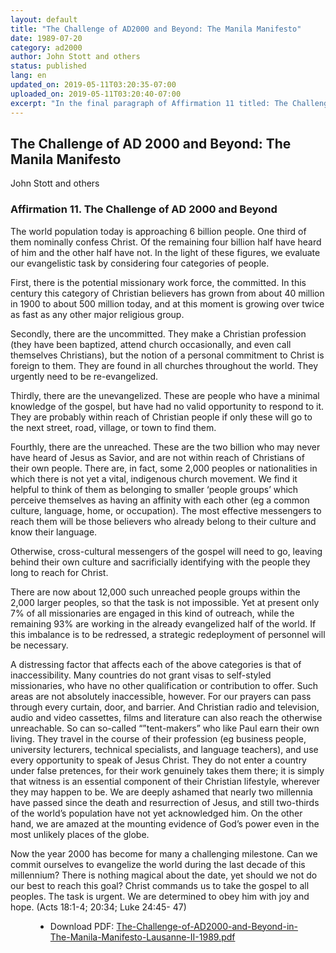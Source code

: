 ```yaml
---
layout: default
title: "The Challenge of AD2000 and Beyond: The Manila Manifesto"
date: 1989-07-20
category: ad2000
author: John Stott and others
status: published
lang: en
updated_on: 2019-05-11T03:20:35-07:00
uploaded_on: 2019-05-11T03:20:40-07:00
excerpt: "In the final paragraph of Affirmation 11 titled: The Challenge of AD 2000 and Beyond John Stott writes: “Now the year 2000 has become for many a challenging milestone. Can we commit ourselves to evangelize the world during the last decade of this millennium? There is nothing magical about the date, yet should we not do our best to reach this goal? Christ commands us to take the gospel to all peoples. The task is urgent. We are determined to obey him with joy and hope. (Acts 18:1-4; 20:34; Luke 24:45- 47).”"
---
```

<article class="document-container" data-publication-date="{{page.date}}" data-uploaded-on="{{page.uploaded_on}}" data-updated-on="{{page.updated_on}}" data-category="{{page.category}}">
<h1>The Challenge of AD 2000 and Beyond: The Manila Manifesto</h1>

<p class="author">John Stott and others</p>

<h3>Affirmation 11. The Challenge of AD 2000 and Beyond</h3>
<p>The world population today is approaching 6 billion people. One third of them nominally confess Christ. Of the remaining four billion half have heard of him and the other half have not. In the light of these figures, we evaluate our evangelistic task by considering four categories of people.</p>

<p>First, there is the potential missionary work force, the committed. In this century this category of Christian believers has grown from about 40 million in 1900 to about 500 million today, and at this moment is growing over twice as fast as any other major religious group.</p>

<p>Secondly, there are the uncommitted. They make a Christian profession (they have been baptized, attend church occasionally, and even call themselves Christians), but the notion of a personal commitment to Christ is foreign to them. They are found in all churches throughout the world. They urgently need to be re-evangelized.</p>

<p>Thirdly, there are the unevangelized. These are people who have a minimal knowledge of the gospel, but have had no valid opportunity to respond to it. They are probably within reach of Christian people if only these will go to the next street, road, village, or town to find them.</p>

<p>Fourthly, there are the unreached. These are the two billion who may never have heard of Jesus as Savior, and are not within reach of Christians of their own people. There are, in fact, some 2,000 peoples or nationalities in which there is not yet a vital, indigenous church movement. We find it helpful to think of them as belonging to smaller ‘people groups’ which perceive themselves as having an affinity with each other (eg a common culture, language, home, or occupation). The most effective messengers to reach them will be those believers who already belong to their culture and know their language.</p>

<p>Otherwise, cross-cultural messengers of the gospel will need to go, leaving behind their own culture and sacrificially identifying with the people they long to reach for Christ.</p>

<p>There are now about 12,000 such unreached people groups within the 2,000 larger peoples, so that the task is not impossible. Yet at present only 7% of all missionaries are engaged in this kind of outreach, while the remaining 93% are working in the already evangelized half of the world. If this imbalance is to be redressed, a strategic redeployment of personnel will be necessary.</p>

<p>A distressing factor that affects each of the above categories is that of inaccessibility. Many countries do not grant visas to self-styled missionaries, who have no other qualification or contribution to offer. Such areas are not absolutely inaccessible, however. For our prayers can pass through every curtain, door, and barrier. And Christian radio and television, audio and video cassettes, films and literature can also reach the otherwise unreachable. So can so-called “”tent-makers” who like Paul earn their own living. They travel in the course of their profession (eg business people, university lecturers, technical specialists, and language teachers), and use every opportunity to speak of Jesus Christ. They do not enter a country under false pretences, for their work genuinely takes them there; it is simply that witness is an essential component of their Christian lifestyle, wherever they may happen to be. We are deeply ashamed that nearly two millennia have passed since the death and resurrection of Jesus, and still two-thirds of the world’s population have not yet acknowledged him. On the other hand, we are amazed at the mounting evidence of God’s power even in the most unlikely places of the globe.</p>

<p>Now the year 2000 has become for many a challenging milestone. Can we commit ourselves to evangelize the world during the last decade of this millennium? There is nothing magical about the date, yet should we not do our best to reach this goal? Christ commands us to take the gospel to all peoples. The task is urgent. We are determined to obey him with joy and hope. (Acts 18:1-4; 20:34; Luke 24:45- 47)</p>



<figure class="resource-links">
  <ul>
    <li>Download PDF: <a href="{{ site.url }}{{ site.baseurl }}/assets/pdf/1989-07-20/The-Challenge-of-AD2000-and-Beyond-in-The-Manila-Manifesto-Lausanne-II-1989.pdf">The-Challenge-of-AD2000-and-Beyond-in-The-Manila-Manifesto-Lausanne-II-1989.pdf</a></li>
  </ul>
</figure>
</article>
